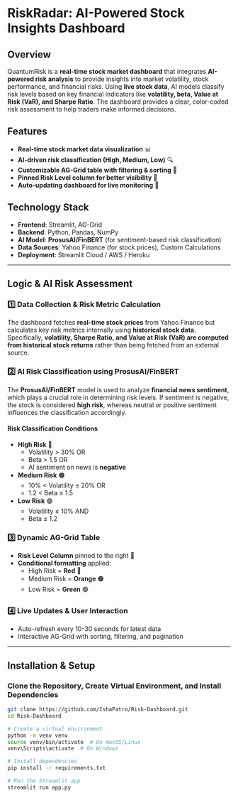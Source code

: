 # RiskRadar: AI-Powered Stock Insights Dashboard

## Overview

QuantumRisk is a **real-time stock market dashboard** that integrates **AI-powered risk analysis** to provide insights into market volatility, stock performance, and financial risks. Using **live stock data**, AI models classify risk levels based on key financial indicators like **volatility, beta, Value at Risk (VaR), and Sharpe Ratio**. The dashboard provides a clear, color-coded risk assessment to help traders make informed decisions.

## Features

- **Real-time stock market data visualization** 📊  
- **AI-driven risk classification (High, Medium, Low)** 🔍  
- **Customizable AG-Grid table with filtering & sorting** 🔧  
- **Pinned Risk Level column for better visibility** 📌  
- **Auto-updating dashboard for live monitoring** 🔄  

## Technology Stack

- **Frontend**: Streamlit, AG-Grid  
- **Backend**: Python, Pandas, NumPy  
- **AI Model**: **ProsusAI/FinBERT** (for sentiment-based risk classification)  
- **Data Sources**: Yahoo Finance (for stock prices), Custom Calculations  
- **Deployment**: Streamlit Cloud / AWS / Heroku  

---

## Logic & AI Risk Assessment

### 1️⃣ **Data Collection & Risk Metric Calculation**

The dashboard fetches **real-time stock prices** from Yahoo Finance but calculates key risk metrics internally using **historical stock data**. Specifically, **volatility, Sharpe Ratio, and Value at Risk (VaR) are computed from historical stock returns** rather than being fetched from an external source.

### 2️⃣ **AI Risk Classification using ProsusAI/FinBERT**

The **ProsusAI/FinBERT** model is used to analyze **financial news sentiment**, which plays a crucial role in determining risk levels. If sentiment is negative, the stock is considered **high risk**, whereas neutral or positive sentiment influences the classification accordingly.

#### **Risk Classification Conditions**
- **High Risk** 🔴  
  - Volatility > 30% OR  
  - Beta > 1.5 OR  
  - AI sentiment on news is **negative**  
- **Medium Risk** 🟠  
  - 10% < Volatility ≤ 20% OR  
  - 1.2 < Beta ≤ 1.5  
- **Low Risk** 🟢  
  - Volatility ≤ 10% AND  
  - Beta ≤ 1.2  

### 3️⃣ **Dynamic AG-Grid Table**

- **Risk Level Column** pinned to the right 📌  
- **Conditional formatting** applied:  
  - High Risk = **Red** 🔴  
  - Medium Risk = **Orange** 🟠  
  - Low Risk = **Green** 🟢  

### 4️⃣ **Live Updates & User Interaction**

- Auto-refresh every 10-30 seconds for latest data  
- Interactive AG-Grid with sorting, filtering, and pagination  

---

## Installation & Setup

### **Clone the Repository, Create Virtual Environment, and Install Dependencies**

```bash
git clone https://github.com/IshaPatro/Risk-Dashboard.git
cd Risk-Dashboard

# Create a virtual environment
python -m venv venv
source venv/bin/activate  # On macOS/Linux
venv\Scripts\activate  # On Windows

# Install dependencies
pip install -r requirements.txt

# Run the Streamlit app
streamlit run app.py
```
